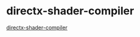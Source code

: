 # directx-shader-compiler

[directx-shader-compiler](https://github.com/microsoft/DirectXShaderCompiler)
